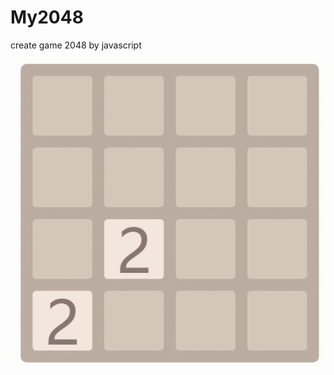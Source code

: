 # My2048
create game 2048 by javascript

![image](https://github.com/rany1/My2048/blob/master/2048.gif)   
